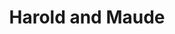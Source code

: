 ---
title: "Harold and Maude"
year: 1971
rating: 2.5
stars: "★★½"
rewatched: false
permalink: "harold-and-maude"
watched_on: 2020-12-23
---